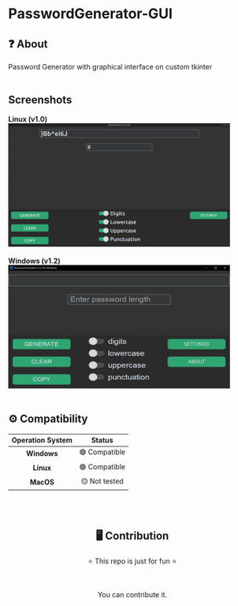 # PasswordGenerator-GUI
## ❓ About
Password Generator with graphical interface on custom tkinter
<br><br>

## Screenshots
**Linux (v1.0)** <br>
<img src='./images/screenshot_linux_v10.png' width=450 height=250 alt='screenshot-linux-v10'>
<br><br>
**Windows (v1.2)** <br>
<img src='./images/screenshot_win_v12.png' width=450 height=250 alt='screenshot-win-v12'>
<br><br>

## ⚙️ Compatibility
| **Operation System** | **Status** |
| :---------: | :-----------: |
| **Windows** | 🟢 Compatible |
| **Linux** | 🟢 Compatible |
| **MacOS** | 🟡 Not tested |

<br><br>

## <p align=center>🖥️ Contribution</p>
<p align=center>⭐ This repo is just for fun ⭐</p>
<br>
<p align=center> You can contribute it.</p>
